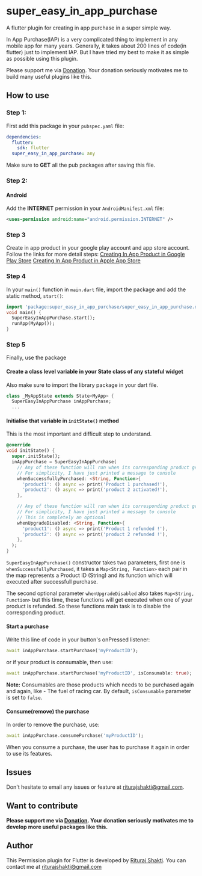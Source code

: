 # super_easy_in_app_purchase

A flutter plugin for creating in app purchase in a super simple way.

In App Purchase(IAP) is a very complicated thing to implement in any mobile app for many years. Generally, it takes about 200 lines of code(in flutter) just to implement IAP. But I have tried my best to make it as simple as possible using this plugin.

Please support me via [Donation](https://paypal.me/riturajshakti). Your donation seriously motivates me to build many useful plugins like this.

## How to use

### Step 1:

First add this package in your `pubspec.yaml` file:

```yaml
dependencies:
  flutter:
    sdk: flutter
  super_easy_in_app_purchase: any
```

Make sure to **GET** all the pub packages after saving this file.

### Step 2:

#### Android

Add the **INTERNET** permission in your `AndroidManifest.xml` file:

```xml
<uses-permission android:name="android.permission.INTERNET" />
```

### Step 3

Create in app product in your google play account and app store account. Follow the links for more detail steps:
[Creating In App Product in Google Play Store](support.google.com/googleplay/android-developer/answer/1153481)
[Creating In App Product in Apple App Store](https://help.apple.com/app-store-connect/#/devae49fb316)

### Step 4

In your `main()` function in `main.dart` file, import the package and add the static method, `start()`:

```dart
import 'package:super_easy_in_app_purchase/super_easy_in_app_purchase.dart';
void main() {
  SuperEasyInAppPurchase.start();
  runApp(MyApp());
}
```

### Step 5

Finally, use the package

#### Create a class level variable in your State class of any stateful widget

Also make sure to import the library package in your dart file.

```dart
class _MyAppState extends State<MyApp> {
  SuperEasyInAppPurchase inAppPurchase;
  ...
```

#### Initialise that variable in `initState()` method

This is the most important and difficult step to understand.

```dart
@override
void initState() {
  super.initState();
  inAppPurchase = SuperEasyInAppPurchase(
    // Any of these function will run when its corresponding product gets purchased successfully
    // For simplicity, I have just printed a message to console
    whenSuccessfullyPurchased: <String, Function>{
      'product1': () async => print('Product 1 purchased!'),
      'product2': () async => print('product 2 activated!'),
    },

    // Any of these function will run when its corresponding product gets refunded
    // For simplicity, I have just printed a message to console
    // This is completely an optional
    whenUpgradeDisabled: <String, Function>{
      'product1': () async => print('Product 1 refunded !'),
      'product2': () async => print('product 2 refunded !'),
    },
  );
}
```

`SuperEasyInAppPurchase()` constructor takes two parameters, first one is `whenSuccessfullyPurchased`, it takes a `Map<String, Function>` each pair in the map represents a Product ID (String) and its function which will executed after successfull purchase.

The second optional parameter `whenUpgradeDisabled` also takes `Map<String, Function>` but this time, these functions will get executed when one of your product is refunded. So these functions main task is to disable the corresponding product.

#### Start a purchase

Write this line of code in your button's onPressed listener:

```dart
await inAppPurchase.startPurchase('myProductID');
```

or if your product is consumable, then use:

```dart
await inAppPurchase.startPurchase('myProductID', isConsumable: true);
```

**Note:** Consumables are those products which needs to be purchased again and again, like - The fuel of racing car. By default, `isConsumable` parameter is set to `false`.

#### Consume(remove) the purchase

In order to remove the purchase, use:

```dart
await inAppPurchase.consumePurchase('myProductID');
```

When you consume a purchase, the user has to purchase it again in order to use its features.

## Issues

Don't hesitate to email any issues or feature at <riturajshakti@gmail.com>.

## Want to contribute

**Please support me via [Donation](https://paypal.me/riturajshakti).
Your donation seriously motivates me to develop more useful packages like this.**

## Author

This Permission plugin for Flutter is developed by [Rituraj Shakti](https://www.freelancer.com/u/riturajshakti). You can contact me at <riturajshakti@gmail.com>

